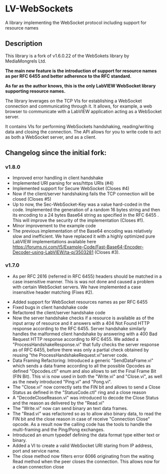 # LV-WebSockets
A library implementing the WebSocket protocol including support for resource names

## Description

This library is a fork of v1.6.0.22 of the WebSokets library by MediaMongrels Ltd.

**The main new feature is the introduction of support for resource names as per RFC 6455 and better adherence to the RFC standard.**

**As far as the author knows, this is the only LabVIEW WebSocket library supporting resource names.**

The library leverages on the TCP VIs for establishing a WebSocket connection and communicating through it. It allows, for example, a web browser to communicate with a LabVIEW application acting as a WebSocket server.

It contains VIs for performing WebSockets handshaking, reading/writing data and closing the connection. The API allows for you to write code to act as both a WebSocket server, and as a client.

## Changelog since the initial fork:
### v1.8.0
- Improved error handling in client handshake
- Implemented URI parsing for wss/https URIs (#4)
- Implemented support for Secure WebSocket  (Closes #4)
- Now if the client/server handshaking fails the TCP connection will be closed (Closes #5)
- Up to now, the Sec-WebSocket-Key was a value hard-coded in the code. Implemented the generation of a random 16 bytes string and then its encoding to a 24 bytes Base64 string as specified in the RFC 6455 . This will improve the security of the implementation (Closes #1).
- Minor improvement to the example code
- The previous implementation of the Base64 encoding was relatively slow and inefficient. We have replaced it with a highly optimized pure LabVIEW implementations available here https://forums.ni.com/t5/Example-Code/Fast-Base64-Encoder-Decoder-using-LabVIEW/ta-p/3503281 (Closes #3).

### v1.7.0
- As per RFC 2616 (referred in RFC 6455) headers should be matched in a case insensitive manner. This is was not done and caused a problem with certain WebSocket servers. We have implemented a case insensitive header matching (Fixes #2).
* Added support for WebSocket resources names as per RFC 6455
* Fixed bugs in client handshake code
* Refactored  the client/server handshake code
* Now the server handshake checks if a resource is available as of the input array of resource and it answers with a 404 Not Found HTTP response according to the RFC 6455. Server handshake similarly handles the malformed client handshake by answering with a 400 Bad Request HTTP response according to RFC 6455.  We added a "ProcessHandshakeResponse.vi" that fully checks the server response as of RFC 6455, before there was only a partial check obtained by reusing "the ProcessHandshakeRequest.vi"server code.
* Data Framing Refactoring: Introduced a generic "SendDataFrame.vi" which sends a data frame according to all the possible Opcodes as defined "Opcodes.ctl" enum and also allows to set the Final Frame Bit (FIN Bit). This vi is now used in both the "Write.vi" and "Close.vi", as well as the newly introduced "Ping.vi" and "Pong.vi". 
* The "Close.vi" now correctly sets the FIN bit and allows to send a Close Status as defined in the "StatusCode.ctl" ring and a close reason
* A "DecodeCloseReason.vi" was introduced to decode the Close Status and the reason as delivered by the "Read.vi"
* The "Write.vi" now can send binary an text data frames. 
* The "Read.vi" was refactored so as to allow also binary data, to read the FIN bit and the close reason in case of receive "Connection Close" opcode. As a result now the calling code has the tools to handle the multi-framing and the Ping/Pong exchanges.
* Introduced an enum typedef defining the data format type either text or binary.
* Added a VI to create a valid WebSocket URI staring from IP address, port and service name. 
* The close method now filters error 6066 originating from the waiting Read method when the peer closes the connection. This allows now for a clean connection close